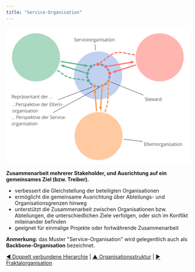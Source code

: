 ```yaml
---
title: "Service-Organisation"
---
```



![right,fit](img/structural-patterns/service-organization-text.png)

**Zusammenarbeit mehrerer Stakeholder, und Ausrichtung auf ein gemeinsames Ziel (bzw. Treiber).**

- verbessert die Gleichstellung der beteiligten Organisationen
- ermöglicht die gemeinsame Ausrichtung über Abteilungs- und Organisationsgrenzen hinweg
- unterstützt die Zusammenarbeit zwischen Organisationen bzw. Abteilungen, die unterschiedlichen Ziele verfolgen, oder sich im Konflikt miteinander befinden
- geeignet für einmalige Projekte oder fortwährende Zusammenarbeit

**Anmerkung:** das Muster "Service-Organisation" wird gelegentlich auch als **Backbone-Organisation** bezeichnet.

[&#9664; Doppelt verbundene Hierarchie](double-linked-hierarchy.html) | [&#9650; Organisationsstruktur](organizational-structure.html) | [&#9654; Fraktalorganisation](fractal-organization.html)

